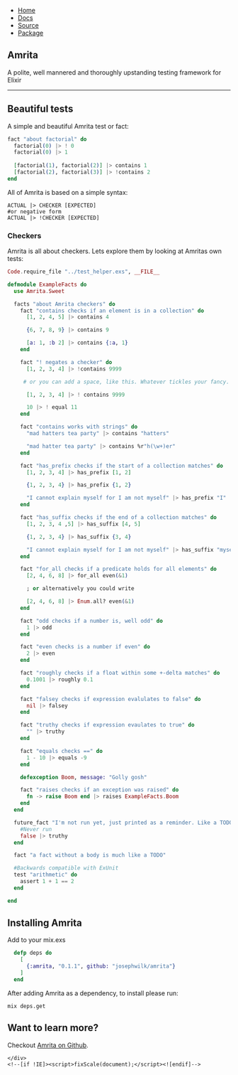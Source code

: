 <!doctype html>
<html>
  <head>
    <meta charset="utf-8">
    <meta http-equiv="X-UA-Compatible" content="chrome=1">
    <title>Amrita: Polite Testing Framework for Elixir</title>
    <link rel="stylesheet" href="stylesheets/styles.css">
    <link rel="stylesheet" href="stylesheets/pygment_trac.css">
    <script src="https://ajax.googleapis.com/ajax/libs/jquery/1.7.1/jquery.min.js"></script>
    <script src="javascripts/respond.js"></script>
    <!--[if lt IE 9]>
      <script src="//html5shiv.googlecode.com/svn/trunk/html5.js"></script>
    <![endif]-->
    <!--[if lt IE 8]>
    <link rel="stylesheet" href="stylesheets/ie.css">
    <![endif]-->
    <meta name="viewport" content="width=device-width, initial-scale=1, user-scalable=no">
    <link href='http://fonts.googleapis.com/css?family=EB+Garamond' rel='stylesheet' type='text/css'>
  </head>
  <body>

<div id="menu-primary" class="menu-container">
        <div class="menu">
          <ul id="menu-primary-items">
            <li class="menu-item home"><a class="spec" href="/">Home</a></li>
            <li class="menu-item docs"><a class="spec" href="/docs/">Docs</a></li>
            <li class="menu-item source"><a class="spec" href="https://github.com/josephwilk/amrita">Source</a></li>
            <li class="menu-item packages"><a class="spec" href="http://expm.co/amrita" >Package</a></li>
          </ul>
        </div>
      </div>
      
<div class="wrapper">

  <section>
    <div id="title">
      <h1>Amrita</h1>
      <p>A polite, well mannered and thoroughly upstanding testing framework for Elixir</p>
      <hr>
    </div>

<h2>Beautiful tests</h2>

<p>A simple and beautiful Amrita test or fact:</p>

```elixir
fact "about factorial" do
  factorial(0) |> ! 0
  factorial(0) |> 1
  
  [factorial(1), factorial(2)] |> contains 1
  [factorial(2), factorial(3)] |> !contains 2
end
```

All of Amrita is based on a simple syntax:

```
ACTUAL |> CHECKER [EXPECTED]
#or negative form
ACTUAL |> !CHECKER [EXPECTED]
```

<h3>Checkers</h3>

<p>Amrita is all about checkers. Lets explore them by looking at Amritas own tests:</p>

```elixir
Code.require_file "../test_helper.exs", __FILE__

defmodule ExampleFacts do
  use Amrita.Sweet

  facts "about Amrita checkers" do
    fact "contains checks if an element is in a collection" do
      [1, 2, 4, 5] |> contains 4

      {6, 7, 8, 9} |> contains 9

      [a: 1, :b 2] |> contains {:a, 1}
    end

    fact "! negates a checker" do
      [1, 2, 3, 4] |> !contains 9999

     # or you can add a space, like this. Whatever tickles your fancy.

      [1, 2, 3, 4] |> ! contains 9999

      10 |> ! equal 11
    end

    fact "contains works with strings" do
      "mad hatters tea party" |> contains "hatters"

      "mad hatter tea party" |> contains %r"h(\w+)er"
    end

    fact "has_prefix checks if the start of a collection matches" do
      [1, 2, 3, 4] |> has_prefix [1, 2]

      {1, 2, 3, 4} |> has_prefix {1, 2}

      "I cannot explain myself for I am not myself" |> has_prefix "I"
    end

    fact "has_suffix checks if the end of a collection matches" do
      [1, 2, 3, 4 ,5] |> has_suffix [4, 5]

      {1, 2, 3, 4} |> has_suffix {3, 4}

      "I cannot explain myself for I am not myself" |> has_suffix "myself"
    end

    fact "for_all checks if a predicate holds for all elements" do
      [2, 4, 6, 8] |> for_all even(&1)

      ; or alternatively you could write

      [2, 4, 6, 8] |> Enum.all? even(&1)
    end

    fact "odd checks if a number is, well odd" do
      1 |> odd
    end

    fact "even checks is a number if even" do
      2 |> even
    end

    fact "roughly checks if a float within some +-delta matches" do
      0.1001 |> roughly 0.1
    end

    fact "falsey checks if expression evalulates to false" do
      nil |> falsey
    end

    fact "truthy checks if expression evaulates to true" do
      "" |> truthy
    end

    fact "equals checks ==" do
      1 - 10 |> equals -9
    end

    defexception Boom, message: "Golly gosh"

    fact "raises checks if an exception was raised" do
      fn -> raise Boom end |> raises ExampleFacts.Boom
    end
  end

  future_fact "I'm not run yet, just printed as a reminder. Like a TODO" do
    #Never run
    false |> truthy
  end

  fact "a fact without a body is much like a TODO"

  #Backwards compatible with ExUnit
  test "arithmetic" do
    assert 1 + 1 == 2
  end

end
```

<h2><a name="install" class="anchor" href="#install"><span class="octicon octicon-link"></span></a>Installing Amrita</h2>

<p>Add to your mix.exs</p>

```elixir
  defp deps do
    [
      {:amrita, "0.1.1", github: "josephwilk/amrita"}
    ]
  end
```

<p>After adding Amrita as a dependency, to install please run:</p>

`mix deps.get`

<h2>Want to learn more?</h2>

Checkout <a href="https://github.com/josephwilk/amrita">Amrita on Github</a>.

</section>

    </div>
    <!--[if !IE]><script>fixScale(document);</script><![endif]-->
    
  </body>
</html>
